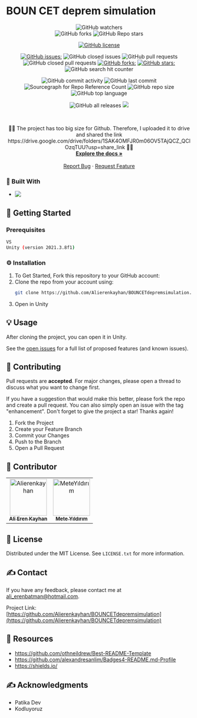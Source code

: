 # BOUN CET deprem simulation
 
<div align="center">

![GitHub watchers](https://img.shields.io/github/watchers/Alierenkayhan/BOUNCETdepremsimulation?style=social)   
![GitHub forks](https://img.shields.io/github/forks/Alierenkayhan/BOUNCETdepremsimulation?style=social)
![GitHub Repo stars](https://img.shields.io/github/stars/Alierenkayhan/BOUNCETdepremsimulation?style=social)
 
[![GitHub license](https://img.shields.io/github/license/Alierenkayhan/BOUNCETdepremsimulation)](https://github.com/Alierenkayhan/BOUNCETdepremsimulation/blob/main/LICENSE)    
 
[![GitHub issues:](https://img.shields.io/github/issues/Alierenkayhan/BOUNCETdepremsimulation)](https://img.shields.io/github/issues/Alierenkayhan/BOUNCETdepremsimulation)
![GitHub closed issues](https://img.shields.io/github/issues-closed-raw/Alierenkayhan/BOUNCETdepremsimulation)
![GitHub pull requests](https://img.shields.io/github/issues-pr/Alierenkayhan/BOUNCETdepremsimulation)
![GitHub closed pull requests](https://img.shields.io/github/issues-pr-closed-raw/Alierenkayhan/BOUNCETdepremsimulation) 
[![GitHub forks:](https://img.shields.io/github/forks/Alierenkayhan/BOUNCETdepremsimulation)](https://img.shields.io/github/forks/Alierenkayhan/BOUNCETdepremsimulation)
[![GitHub stars:](https://img.shields.io/github/stars/Alierenkayhan/BOUNCETdepremsimulation)](https://img.shields.io/github/stars/Alierenkayhan/BOUNCETdepremsimulation)
![GitHub search hit counter](https://img.shields.io/github/search/Alierenkayhan/BOUNCETdepremsimulation/goto)

![GitHub commit activity](https://img.shields.io/github/commit-activity/m/Alierenkayhan/BOUNCETdepremsimulation)
![GitHub last commit](https://img.shields.io/github/last-commit/Alierenkayhan/BOUNCETdepremsimulation)
![Sourcegraph for Repo Reference Count](https://img.shields.io/sourcegraph/rrc/BOUNCETdepremsimulation)
![GitHub repo size](https://img.shields.io/github/repo-size/Alierenkayhan/BOUNCETdepremsimulation)
![GitHub top language](https://img.shields.io/github/languages/top/Alierenkayhan/BOUNCETdepremsimulation) 

![GitHub all releases](https://img.shields.io/github/downloads/Alierenkayhan/BOUNCETdepremsimulation/total)
 <a href="https://github.com/Alierenkayhan/BOUNCETdepremsimulation/archive/refs/heads/main.zip">
<img src="https://img.shields.io/badge/Download-Project-blue" /></a> 
</div>




<!-- PROJECT LOGO -->
<br />
<div align="center">

  <p align="center">
    👨‍💻 The project has too big size for Github. Therefore, I uploaded it to drive and shared the link https://drive.google.com/drive/folders/1SAK4OMFJR0m06OV5TAjQCZ_QClOzqTUU?usp=share_link 👨‍💻
    <br />
    <a href="https://github.com/Alierenkayhan/BOUNCETdepremsimulation"><strong>Explore the docs »</strong></a>
    <br />
    <br />
    <a href="https://github.com/Alierenkayhan/BOUNCETdepremsimulation/issues">Report Bug</a>
    ·
    <a href="https://github.com/Alierenkayhan/BOUNCETdepremsimulation/issues">Request Feature</a>
  </p>
</div>


### 👾  Built With

* <img align="left" src="https://img.shields.io/badge/Unity-100000?style=for-the-badge&logo=unity&logoColor=white" /> 
 

<!-- GETTING STARTED -->
## 🏁 Getting Started

### Prerequisites
  ```sh
  VS
  Unity (version 2021.3.8f1)
  ```

### ⚙️ Installation

1. To Get Started, Fork this repository to your GitHub account:
2. Clone the repo from your account using:
   ```sh
   git clone https://github.com/Alierenkayhan/BOUNCETdepremsimulation.git
   ```
3. Open in Unity


<!-- USAGE EXAMPLES -->
## 💡 Usage

After cloning the project, you can open it in Unity.

See the [open issues](https://github.com/Alierenkayhan/BOUNCETdepremsimulation/issues) for a full list of proposed features (and known issues).

  
<!-- CONTRIBUTING -->
## 🧐 Contributing

Pull requests are **accepted**. For major changes, please open a thread to discuss what you want to change first.

If you have a suggestion that would make this better, please fork the repo and create a pull request. You can also simply open an issue with the tag "enhancement".
Don't forget to give the project a star! Thanks again!

1. Fork the Project
2. Create your Feature Branch 
3. Commit your Changes 
4. Push to the Branch 
5. Open a Pull Request

<!-- Contributor -->
## 🤩 Contributor
<!-- readme: contributors -start -->
<table>
<tr>
    <td align="center">
        <a href="https://github.com/Alierenkayhan">
            <img src="https://avatars.githubusercontent.com/u/32596425?v=4" width="100;" alt="Alierenkayhan"/>
            <br />
            <sub><b>Ali Eren Kayhan</b></sub>
        </a>
    </td>
    <td align="center">
        <a href="https://github.com/meteyldrm">
            <img src="https://avatars.githubusercontent.com/u/43517475?v=4" width="100;" alt="MeteYıldırım"/>
            <br />
            <sub><b>Mete Yıldırım</b></sub>
        </a>
    </td>
    </tr>
    
</table>
<!-- readme: contributors -end -->

<!-- LICENSE -->
## 📝 License

Distributed under the MIT License. See `LICENSE.txt` for more information.


<!-- CONTACT -->
## ✍️ Contact

If you have any feedback, please contact me at ali_erenbatman@hotmail.com.

Project Link: [https://github.com/Alierenkayhan/BOUNCETdepremsimulation](https://github.com/Alierenkayhan/BOUNCETdepremsimulation)


<!-- Resources -->
## 🚀 Resources

* https://github.com/othneildrew/Best-README-Template
* https://github.com/alexandresanlim/Badges4-README.md-Profile
* https://shields.io/



<!-- ACKNOWLEDGMENTS -->
## ✍️ Acknowledgments

* Patika Dev
* Kodluyoruz
